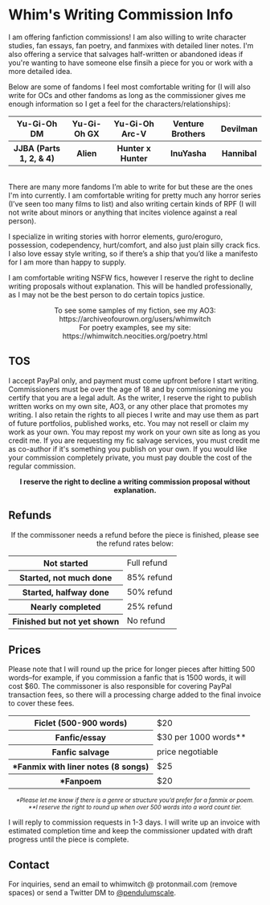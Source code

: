 <h1 algin=center>Whim's Writing Commission Info</h1>

I am offering fanfiction commissions! I am also willing to write character studies, fan essays, fan poetry, and fanmixes with detailed liner notes. I'm also offering a service that salvages half-written or abandoned ideas if you're wanting to have someone else finsih a piece for you or work with a more detailed idea.

Below are some of fandoms I feel most comfortable writing for (I will also write for OCs and other fandoms as long as the commissioner gives me enough information so I get a feel for the characters/relationships):<br>
<table align=center>
 <tr>
  <th>Yu-Gi-Oh DM</th>
  <th>Yu-Gi-Oh GX</th>
  <th>Yu-Gi-Oh Arc-V</th>
  <th>Venture Brothers</th>
  <th>Devilman</th>
 </tr>
 <tr>
  <th>JJBA (Parts 1, 2, & 4)</th>
  <th>Alien</th>
  <th>Hunter x Hunter</th>
  <th>InuYasha</th>
  <th>Hannibal</th>
 </tr>
 </table>
<br>
There are many more fandoms I’m able to write for but these are the ones I'm into currently. I am comfortable writing for pretty much any horror series (I’ve seen too many films to list) and also writing certain kinds of RPF (I will not write about minors or anything that incites violence against a real person).<p>

I specialize in writing stories with horror elements, guro/eroguro, possession, codependency, hurt/comfort, and also just plain silly crack fics. I also love essay style writing, so if there’s a ship that you’d like a manifesto for I am more than happy to supply.<br>

I am comfortable writing NSFW fics, however I reserve the right to decline writing proposals without explanation. This will be handled professionally, as I may not be the best person to do certain topics justice.<br>

<p align=center>To see some samples of my fiction, see my AO3: https://archiveofourown.org/users/whimwitch <br>
For poetry examples, see my site:
https://whimwitch.neocities.org/poetry.html </p>

 <h2>TOS</h2> I accept PayPal only, and payment must come upfront before I start writing. Commissioners must be over the age of 18 and by commissioning me you certify that you are a legal adult. As the writer, I reserve the right to publish written works on my own site, AO3, or any other place that promotes my writing. I also retain the rights to all pieces I write and may use them as part of future portfolios, published works, etc. You may not resell or claim my work as your own. You may repost my work on your own site as long as you credit me. If you are requesting my fic salvage services, you must credit me as co-author if it's something you publish on your own. If you would like your commission completely private, you must pay double the cost of the regular commission.

<b><p align=center>I reserve the right to decline a writing commission proposal without explanation.</p></b>

<h2>Refunds</h2> <p align=center>If the commissoner needs a refund before the piece is finished, please see the refund rates below:</p>
 <table align=center>
  <tr>
   <th>Not started</th>
  <td>Full refund</td></tr>
  <tr>
   <th>Started, not much done</th>
   <td>85% refund</td></tr>
  <tr>
   <th>Started, halfway done</th>
   <td>50% refund</td></tr>
  <tr>
   <th>Nearly completed</th>
   <td>25% refund</td></tr>
  <tr>
   <th>Finished but not yet shown </th>
    <td>No refund</td>
  </tr>
  </table>
 </p>

  <h2>Prices</h2> Please note that I will round up the price for longer pieces after hitting 500 words–for example, if you commission a fanfic that is 1500 words, it will cost $60. The commissoner is also responsible for covering PayPal transaction fees, so there will a processing charge added to the final invoice to cover these fees.

<table align=center>
 <tr>
  <th>Ficlet (500-900 words)</th> <td>$20</td></tr>
 <tr>
  <th>Fanfic/essay</th> <td>$30 per 1000 words**</td></tr>
 <tr><th>Fanfic salvage</th> <td>price negotiable</td></tr>
 <tr>
  <th>*Fanmix with liner notes (8 songs)</th> <td>$25</td></tr>
 <tr>
  <th>*Fanpoem</th> <td>$20</td></tr>
 </table>
  <p align=center><small><i>*Please let me know if there is a genre or structure you’d prefer for a fanmix or poem.</i></small><br>
  <small><i>**I reserve the right to round up when over 500 words into a word count tier.</i></small></p>

I will reply to commission requests in 1-3 days. I will write up an invoice with estimated completion time and keep the commissioner updated with draft progress until the piece is complete.

  <h2>Contact</h2> For inquiries, send an email to whimwitch @ protonmail.com (remove spaces) or send a Twitter DM to <a href="https://twitter.com/PendulumScale">@pendulumscale</a>. 
 
